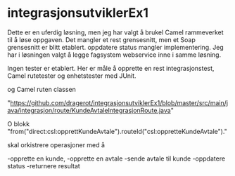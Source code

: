 # integrasjonsutviklerEx1

Dette er en uferdig løsning, men jeg har valgt å brukel Camel rammeverket til å løse oppgaven.
Det mangler et rest grensesnitt, men et Soap grensesnitt er blitt etablert. oppdatere status mangler
implementering. Jeg har i løsningen valgt å legge fagsystem webservice inne i samme løsning.

Ingen tester er etablert. Her er måle å opprette en rest integrasjonstest, Camel rutetester og enhetstester med JUnit.

og Camel ruten classen

"https://github.com/dragerot/integrasjonsutviklerEx1/blob/master/src/main/java/integrasjon/route/KundeAvtaleIntegrasjonRoute.java"

O blokk "from("direct:csl:opprettKundeAvtale").routeId("csl:oppretteKundeAvtale")."

skal orkistrere operasjoner med å 

-opprette en kunde, 
-opprette en avtale
-sende avtale til kunde
-oppdatere status
-returnere resultat

